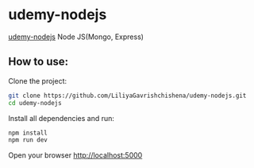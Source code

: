 # udemy-nodejs

[udemy-nodejs](#)
Node JS(Mongo, Express)

## How to use:

Clone the project:

```sh
git clone https://github.com/LiliyaGavrishchishena/udemy-nodejs.git
cd udemy-nodejs
```

Install all dependencies and run:

```sh
npm install
npm run dev
```

Open your browser [http://localhost:5000](http://localhost:5000/)
